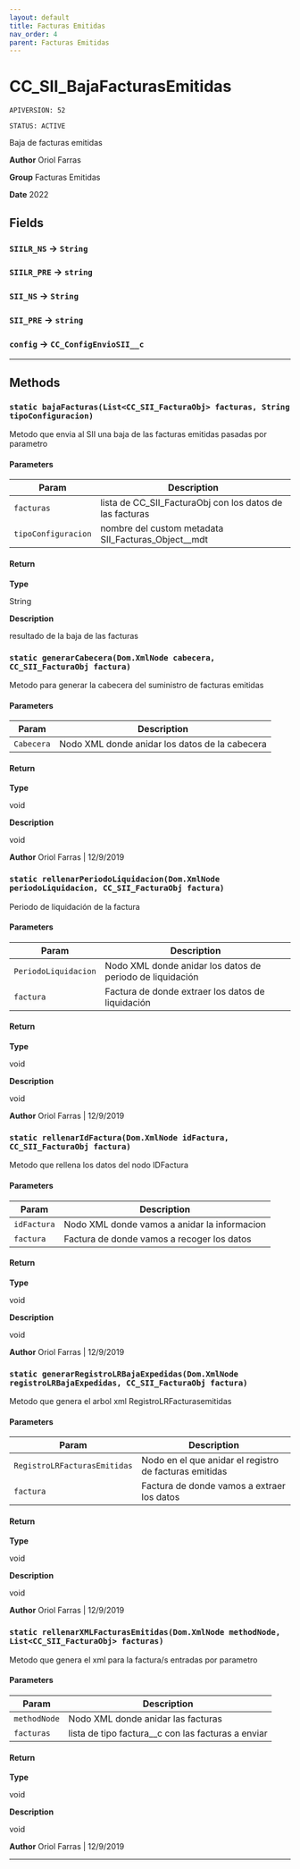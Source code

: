 ```yaml
---
layout: default
title: Facturas Emitidas
nav_order: 4
parent: Facturas Emitidas
---
```


# CC_SII_BajaFacturasEmitidas

`APIVERSION: 52`

`STATUS: ACTIVE`

Baja de facturas emitidas

**Author** Oriol Farras

**Group** Facturas Emitidas

**Date** 2022

## Fields

### `SIILR_NS` → `String`

### `SIILR_PRE` → `string`

### `SII_NS` → `String`

### `SII_PRE` → `string`

### `config` → `CC_ConfigEnvioSII__c`

---

## Methods

### `static bajaFacturas(List<CC_SII_FacturaObj> facturas, String tipoConfiguracion)`

Metodo que envia al SII una baja de las facturas emitidas pasadas por parametro

#### Parameters

| Param               | Description                                              |
| ------------------- | -------------------------------------------------------- |
| `facturas`          | lista de CC_SII_FacturaObj con los datos de las facturas |
| `tipoConfiguracion` | nombre del custom metadata SII_Facturas_Object\_\_mdt    |

#### Return

**Type**

String

**Description**

resultado de la baja de las facturas

### `static generarCabecera(Dom.XmlNode cabecera, CC_SII_FacturaObj factura)`

Metodo para generar la cabecera del suministro de facturas emitidas

#### Parameters

| Param      | Description                                    |
| ---------- | ---------------------------------------------- |
| `Cabecera` | Nodo XML donde anidar los datos de la cabecera |

#### Return

**Type**

void

**Description**

void

**Author** Oriol Farras | 12/9/2019

### `static rellenarPeriodoLiquidacion(Dom.XmlNode periodoLiquidacion, CC_SII_FacturaObj factura)`

Periodo de liquidación de la factura

#### Parameters

| Param                | Description                                               |
| -------------------- | --------------------------------------------------------- |
| `PeriodoLiquidacion` | Nodo XML donde anidar los datos de periodo de liquidación |
| `factura`            | Factura de donde extraer los datos de liquidación         |

#### Return

**Type**

void

**Description**

void

**Author** Oriol Farras | 12/9/2019

### `static rellenarIdFactura(Dom.XmlNode idFactura, CC_SII_FacturaObj factura)`

Metodo que rellena los datos del nodo IDFactura

#### Parameters

| Param       | Description                                  |
| ----------- | -------------------------------------------- |
| `idFactura` | Nodo XML donde vamos a anidar la informacion |
| `factura`   | Factura de donde vamos a recoger los datos   |

#### Return

**Type**

void

**Description**

void

**Author** Oriol Farras | 12/9/2019

### `static generarRegistroLRBajaExpedidas(Dom.XmlNode registroLRBajaExpedidas, CC_SII_FacturaObj factura)`

Metodo que genera el arbol xml RegistroLRFacturasemitidas

#### Parameters

| Param                        | Description                                            |
| ---------------------------- | ------------------------------------------------------ |
| `RegistroLRFacturasEmitidas` | Nodo en el que anidar el registro de facturas emitidas |
| `factura`                    | Factura de donde vamos a extraer los datos             |

#### Return

**Type**

void

**Description**

void

**Author** Oriol Farras | 12/9/2019

### `static rellenarXMLFacturasEmitidas(Dom.XmlNode methodNode, List<CC_SII_FacturaObj> facturas)`

Metodo que genera el xml para la factura/s entradas por parametro

#### Parameters

| Param        | Description                                          |
| ------------ | ---------------------------------------------------- |
| `methodNode` | Nodo XML donde anidar las facturas                   |
| `facturas`   | lista de tipo factura\_\_c con las facturas a enviar |

#### Return

**Type**

void

**Description**

void

**Author** Oriol Farras | 12/9/2019

---
